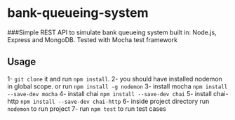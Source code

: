 # bank-queueing-system
###Simple REST API to simulate bank queueing system built in: Node.js, Express and MongoDB. Tested with Mocha test framework
## Usage
1- ```git clone``` it and run ```npm install```.
2- you should have installed nodemon in global scope. or run ```npm install -g nodemon```
3- install mocha ```npm install --save-dev mocha```
4- install chai ```npm install --save-dev chai```
5- install chai-http ```npm install --save-dev chai-http```
6- inside project directory run ```nodemon``` to run project
7- run ```npm test``` to run test cases



